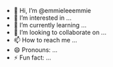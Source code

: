 - 👋 Hi, I’m @emmieleeemmie
- 👀 I’m interested in ...
- 🌱 I’m currently learning ...
- 💞️ I’m looking to collaborate on ...
- 📫 How to reach me ...
- 😄 Pronouns: ...
- ⚡ Fun fact: ...

<!---
emmieleeemmie/emmieleeemmie is a ✨ special ✨ repository because its `README.md` (this file) appears on your GitHub profile.
You can click the Preview link to take a look at your changes.
--->
